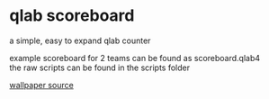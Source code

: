 # qlab scoreboard
a simple, easy to expand qlab counter
  
example scoreboard for 2 teams can be found as scoreboard.qlab4  
the raw scripts can be found in the scripts folder

[wallpaper source](https://www.pexels.com/de-de/foto/architektur-architekturdesign-buros-business-373912/)
